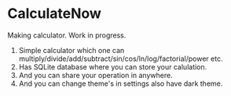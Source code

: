 # CalculateNow
Making calculator. Work in progress.
1) Simple calculator which one can multiply/divide/add/subtract/sin/cos/ln/log/factorial/power etc.
2) Has SQLite database where you can store your calulation.
3) And you can share your operation in anywhere.
4) And you can change theme's in settings also have dark theme.
